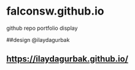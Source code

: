 # falconsw.github.io
github repo portfolio display

##design @ilaydagurbak
## https://ilaydagurbak.github.io/
